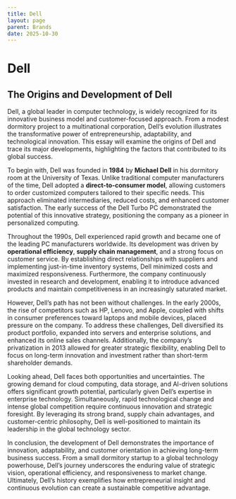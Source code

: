 ```yaml
---
title: Dell
layout: page
parent: Brands
date: 2025-10-30
---
```

# Dell

## The Origins and Development of Dell

Dell, a global leader in computer technology, is widely recognized for its innovative business model and customer-focused approach. From a modest dormitory project to a multinational corporation, Dell’s evolution illustrates the transformative power of entrepreneurship, adaptability, and technological innovation. This essay will examine the origins of Dell and trace its major developments, highlighting the factors that contributed to its global success.

To begin with, Dell was founded in **1984** by **Michael Dell** in his dormitory room at the University of Texas. Unlike traditional computer manufacturers of the time, Dell adopted a **direct-to-consumer model**, allowing customers to order customized computers tailored to their specific needs. This approach eliminated intermediaries, reduced costs, and enhanced customer satisfaction. The early success of the Dell Turbo PC demonstrated the potential of this innovative strategy, positioning the company as a pioneer in personalized computing.

Throughout the 1990s, Dell experienced rapid growth and became one of the leading PC manufacturers worldwide. Its development was driven by **operational efficiency**, **supply chain management**, and a strong focus on customer service. By establishing direct relationships with suppliers and implementing just-in-time inventory systems, Dell minimized costs and maximized responsiveness. Furthermore, the company continuously invested in research and development, enabling it to introduce advanced products and maintain competitiveness in an increasingly saturated market.

However, Dell’s path has not been without challenges. In the early 2000s, the rise of competitors such as HP, Lenovo, and Apple, coupled with shifts in consumer preferences toward laptops and mobile devices, placed pressure on the company. To address these challenges, Dell diversified its product portfolio, expanded into servers and enterprise solutions, and enhanced its online sales channels. Additionally, the company’s privatization in 2013 allowed for greater strategic flexibility, enabling Dell to focus on long-term innovation and investment rather than short-term shareholder demands.

Looking ahead, Dell faces both opportunities and uncertainties. The growing demand for cloud computing, data storage, and AI-driven solutions offers significant growth potential, particularly given Dell’s expertise in enterprise technology. Simultaneously, rapid technological change and intense global competition require continuous innovation and strategic foresight. By leveraging its strong brand, supply chain advantages, and customer-centric philosophy, Dell is well-positioned to maintain its leadership in the global technology sector.

In conclusion, the development of Dell demonstrates the importance of innovation, adaptability, and customer orientation in achieving long-term business success. From a small dormitory startup to a global technology powerhouse, Dell’s journey underscores the enduring value of strategic vision, operational efficiency, and responsiveness to market change. Ultimately, Dell’s history exemplifies how entrepreneurial insight and continuous evolution can create a sustainable competitive advantage.